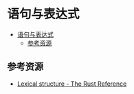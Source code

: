 # 语句与表达式

<!--ts-->
* [语句与表达式](#语句与表达式)
   * [参考资源](#参考资源)

<!-- Created by https://github.com/ekalinin/github-markdown-toc -->
<!-- Added by: kuanhsiaokuo, at: Sat Jun 18 12:39:30 CST 2022 -->

<!--te-->

## 参考资源

- [Lexical structure - The Rust Reference](https://doc.rust-lang.org/stable/reference/lexical-structure.html)